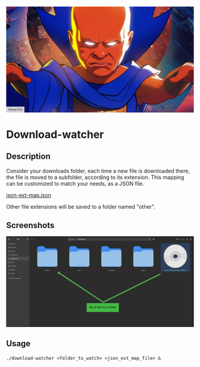 ![alt text](image.png)

# Download-watcher

## Description

Consider your downloads folder, each time a new file is downloaded there, the file is moved to a subfolder, according to its extension. This mapping can be customized to match your needs, as a JSON file.

[json-ext-map.json](map.json)

Other file extensions will be saved to a folder named "other".

## Screenshots
![pic](pic.png)

## Usage

    ./download-watcher <folder_to_watch> <json_ext_map_file> &